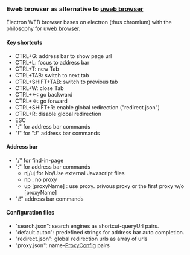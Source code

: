 ### Eweb browser as alternative to [uweb browser](https://github.com/torappinfo/uweb)
Electron WEB browser bases on electron (thus chromium) with the philosophy for [uweb browser](https://gitlab.com/jamesfengcao/uweb).

#### Key shortcuts
- CTRL+G: address bar to show page url
- CTRL+L: focus to address bar
- CTRL+T: new Tab
- CTRL+TAB: switch to next tab
- CTRL+SHIFT+TAB: switch to previous tab
- CTRL+W: close Tab
- CTRL+<-: go backward
- CTRL+->: go forward
- CTRL+SHIFT+R: enable global redirection ("redirect.json")
- CTRL+R: disable global redirection
- ESC
- ":" for address bar commands
- "!" for ":!" address bar commands

#### Address bar
- "/" for find-in-page
- ":" for address bar commands
  - nj/uj for No/Use external Javascript files
  - np : no proxy
  - up [proxyName] : use proxy. privous proxy or the first proxy w/o [proxyName]
- ":!" address bar commands

#### Configuration files
- "search.json": search engines as shortcut-queryUrl pairs.
- "default.autoc": predefined strings for address bar auto completion.
- "redirect.json": global redirection urls as array of urls
- "proxy.json": name-[ProxyConfig](https://www.electronjs.org/docs/latest/api/structures/proxy-config) pairs